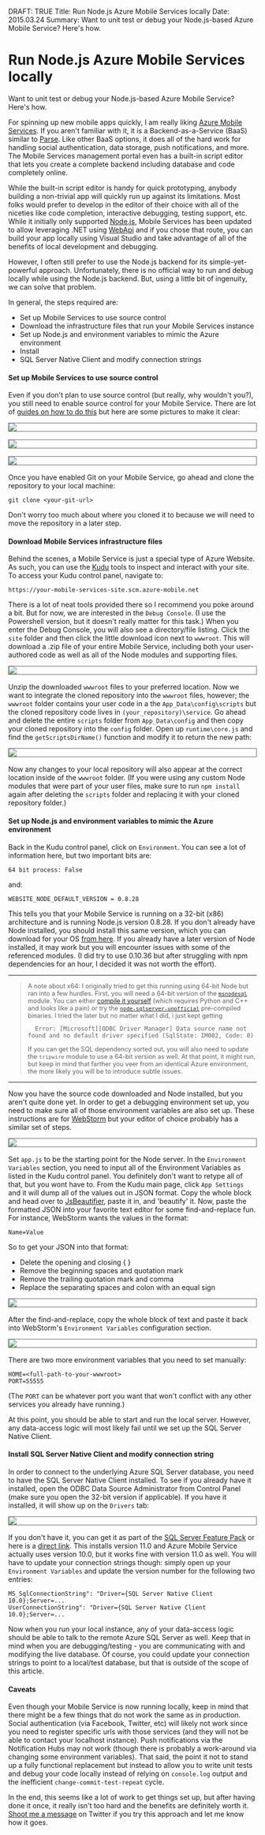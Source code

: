 DRAFT: TRUE
Title: Run Node.js Azure Mobile Services locally
Date: 2015.03.24
Summary: Want to unit test or debug your Node.js-based Azure Mobile Service? Here's how.

<div class="hero-unit">
<h1>Run Node.js Azure Mobile Services locally</h1>
<p>Want to unit test or debug your Node.js-based Azure Mobile Service? Here's how.</p>
</div>

<style>
.maincontent h4 { margin: 16px 0 8px 0; }
.img img { display: block; margin-bottom: 16px; border: solid 1px #666666; }
.img span { text-align: center; }
blockquote p { font-size: 90%; }
blockquote pre { margin: 10px 0; }
</style>

For spinning up new mobile apps quickly, I am really liking [Azure Mobile Services][MobileServices]. If you aren't familiar with it, it is a Backend-as-a-Service (BaaS) similar to [Parse]. Like other BaaS options, it does all of the hard work for handling social authentication, data storage, push notifications, and more. The Mobile Services management portal even has a built-in script editor that lets you create a complete backend including database and code completely online.

While the built-in script editor is handy for quick prototyping, anybody building a non-trivial app will quickly run up against its limitations. Most folks would prefer to develop in the editor of their choice with all of the niceties like code completion, interactive debugging, testing support, etc. While it initially only supported [Node.js], Mobile Services has been updated to allow leveraging .NET using [WebApi] and if you chose that route, you can build your app locally using Visual Studio and take advantage of all of the benefits of local development and debugging.

However, I often still prefer to use the Node.js backend for its simple-yet-powerful approach. Unfortunately, there is no official way to run and debug locally while using the Node.js backend. But, using a little bit of ingenuity, we can solve that problem.

In general, the steps required are:

- Set up Mobile Services to use source control
- Download the infrastructure files that run your Mobile Services instance
- Set up Node.js and environment variables to mimic the Azure environment
- Install 
- SQL Server Native Client and modify connection strings

#### Set up Mobile Services to use source control

Even if you don't plan to use source control (but really, why wouldn't you?), you still need to enable source control for your Mobile Service. There are lot of [guides on how to do this][EnableSourceControl] but here are some pictures to make it clear:

<div class="img">
<img src="images/run-azure-mobile-services-locally-scm1.png"/>
</div>

<div class="img">
<img src="images/run-azure-mobile-services-locally-scm2.png"/>
</div>

<div class="img">
<img src="images/run-azure-mobile-services-locally-scm3.png"/>
</div>

Once you have enabled Git on your Mobile Service, go ahead and clone the repository to your local machine:

	git clone <your-git-url>

Don't worry too much about where you cloned it to because we will need to move the repository in a later step.

#### Download Mobile Services infrastructure files

Behind the scenes, a Mobile Service is just a special type of Azure Website. As such, you can use the [Kudu] tools to inspect and interact with your site. To access your Kudu control panel, navigate to:

	https://your-mobile-services-site.scm.azure-mobile.net

There is a lot of neat tools provided there so I recommend you poke around a bit. But for now, we are interested in the `Debug Console`. (I use the Powershell version, but it doesn't really matter for this task.) When you enter the Debug Console, you will also see a directory/file listing. Click the `site` folder and then click the little download icon next to `wwwroot`. This will download a .zip file of your entire Mobile Service, including both your user-authored code as well as all of the Node modules and supporting files.

<div class="img">
<img src="images/run-azure-mobile-services-locally-kudu1.png"/>
</div>

Unzip the downloaded `wwwroot` files to your preferred location. Now we want to integrate the cloned repository into the `wwwroot` files, however; the `wwwroot` folder contains your user code in a the `App_Data\config\scripts` but the cloned repository code lives in `(your_repository)\service`. Go ahead and delete the entire `scripts` folder from `App_Data\config` and then copy your cloned repository into the `config` folder. Open up `runtime\core.js` and find the `getScriptsDirName()` function and modify it to return the new path:

<div class="img">
<img src="images/run-azure-mobile-services-locally-webstorm3.png"/>
</div>

Now any changes to your local repository will also appear at the correct location inside of the `wwwroot` folder. (If you were using any custom Node modules that were part of your user files, make sure to run `npm install` again after deleting the `scripts` folder and replacing it with your cloned repository folder.)

#### Set up Node.js and environment variables to mimic the Azure environment

Back in the Kudu control panel, click on `Environment`. You can see a lot of information here, but two important bits are:

	64 bit process: False

and:

	WEBSITE_NODE_DEFAULT_VERSION = 0.8.28

This tells you that your Mobile Service is running on a 32-bit (x86) architecture and is running Node.js version 0.8.28. If you don't already have Node installed, you should install this same version, which you can download for your OS [from here][NodeDownload]. If you already have a later version of Node installed, it may work but you will encounter issues with some of the referenced modules. (I did try to use 0.10.36 but after struggling with npm dependencies for an hour, I decided it was not worth the effort).

-----------------------------------------

<a name="x64"></a>
> A note about x64: I originally tried to get this running using 64-bit Node but ran into a few hurdles. First, you will need a 64-bit version of the [`msnodesql`][msnodesql] module. You can either [compile it yourself][CompileSql] (which requires Python and C++ and looks like a pain) or try the [`node-sqlserver-unofficial`][Unofficial] pre-compiled binaries. I tried the later but no matter what I did, i just kept getting
>
> 
> 		Error: [Microsoft][ODBC Driver Manager] Data source name not found and no default driver specified (SqlState: IM002, Code: 0)
>
> If you can get the SQL dependency sorted out, you will also need to update the `tripwire` module to use a 64-bit version as well. At that point, it might run, but keep in mind that farther you veer from an identical Azure environment, the more likely you will be to introduce subtle issues.

-----------------------------------------

Now you have the source code downloaded and Node installed, but you aren't quite done yet. In order to get a debugging environment set up, you need to make sure all of those environment variables are also set up. These instructions are for [WebStorm] but your editor of choice probably has a similar set of steps. 

<div class="img">
<img src="images/run-azure-mobile-services-locally-webstorm1.png"/>
</div>

Set `app.js` to be the starting point for the Node server. In the `Environment Variables` section, you need to input all of the Environment Variables as listed in the Kudu control panel. You definitely don't want to retype all of that, but you wont have to. From the Kudu main page, click `App Settings` and it will dump all of the values out in JSON format. Copy the whole block and head over to [JsBeautifier], paste it in, and 'beautify' it. Now, paste the formatted JSON into your favorite text editor for some find-and-replace fun. For instance, WebStorm wants the values in the format:

	Name=Value

So to get your JSON into that format:

- Delete the opening and closing { }
- Remove the beginning spaces and quotation mark
- Remove the trailing quotation mark and comma
- Replace the separating spaces and colon with an equal sign

<div class="img">
<img src="images/run-azure-mobile-services-locally-replace.png"/>
</div>

After the find-and-replace, copy the whole block of text and paste it back into WebStorm's `Environment Variables` configuration section.

<div class="img">
<img src="images/run-azure-mobile-services-locally-webstorm2.png"/>
</div>

There are two more environment variables that you need to set manually:

	HOME=<full-path-to-your-wwwroot>
	PORT=55555

(The `PORT` can be whatever port you want that won't conflict with any other services you already have running.)

At this point, you should be able to start and run the local server. However, any data-access logic will most likely fail until we set up the SQL Server Native Client.

#### Install SQL Server Native Client and modify connection string

In order to connect to the underlying Azure SQL Server database, you need to have the SQL Server Native Client installed. To see if you already have it installed, open the ODBC Data Source Administrator from Control Panel (make sure you open the 32-bit version if applicable). If you have it installed, it will show up on the `Drivers` tab:

<div class="img">
<img src="images/run-azure-mobile-services-locally-sql.png"/>
</div>

If you don't have it, you can get it as part of the [SQL Server Feature Pack][SqlFeaturePack] or here is a [direct link][SQLNativeClient]. This installs version 11.0 and Azure Mobile Service actually uses version 10.0, but it works fine with version 11.0 as well. You will have to update your connection strings though: simply open up your `Environment Variables` and update the version number for the following two entries:

	MS_SqlConnectionString": "Driver={SQL Server Native Client 10.0};Server=...
	UserConnectionString": "Driver={SQL Server Native Client 10.0};Server=...

Now when you run your local instance, any of your data-access logic should be able to talk to the remote Azure SQL Server as well. Keep that in mind when you are debugging/testing - you are communicating with and modifying the live database. Of course, you could update your connection strings to point to a local/test database, but that is outside of the scope of this article.

#### Caveats

Even though your Mobile Service is now running locally, keep in mind that there might be a few things that do not work the same as in production. Social authentication (via Facebook, Twitter, etc) will likely not work since you need to register specific urls with those services (and they will not be able to contact your localhost instance). Push notifications via the Notification Hubs may not work (though there is probably a work-around via changing some environment variables). That said, the point it not to stand up a fully functional replacement but instead to allow you to write unit tests and debug your code locally instead of relying on `console.log` output and the  inefficient `change-commit-test-repeat` cycle.

In the end, this seems like a lot of work to get things set up, but after having done it once, it really isn't too hard and the benefits are definitely worth it. [Shoot me a message][Twitter] on Twitter if you try this approach and let me know how it goes.


[MobileServices]: http://azure.microsoft.com/en-us/services/mobile-services/
[Parse]: https://parse.com/
[WebApi]: http://blogs.msdn.com/b/carlosfigueira/archive/2014/04/01/net-runtime-for-azure-mobile-services-first-impressions.aspx
[Node.js]: https://nodejs.org/
[EnableSourceControl]: http://azure.microsoft.com/en-us/documentation/articles/mobile-services-store-scripts-source-control/
[Kudu]: http://blogs.msdn.com/b/benjaminperkins/archive/2014/03/24/using-kudu-with-windows-azure-web-sites.aspx
[NodeDownload]: http://nodejs.org/dist/v0.8.28/
[x64]: #x64
[msnodesql]: https://www.npmjs.com/package/msnodesql
[CompileSql]: http://tech.pro/tutorial/1848/getting-nodejs--sql-server--azure-to-work-together
[Unofficial]: https://www.npmjs.com/package/node-sqlserver-unofficial
[WebStorm]: https://www.jetbrains.com/webstorm/
[JsBeautifier]: http://jsbeautifier.org/
[SqlFeaturePack]: http://www.microsoft.com/en-us/download/details.aspx?id=29065
[SqlNativeClient]: http://go.microsoft.com/fwlink/?LinkID=239647&clcid=0x409
[Twitter]: http://twitter.com/briandunnington